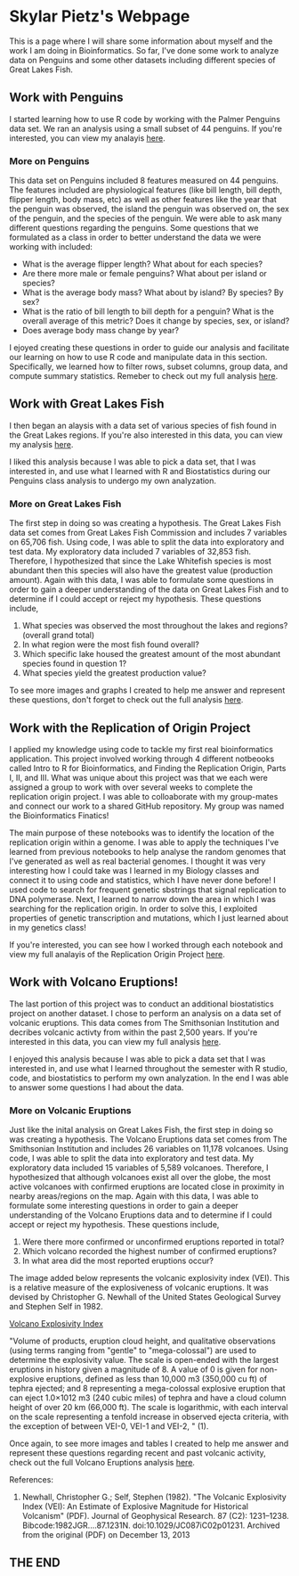 # Skylar Pietz's Webpage 

This is a page where I will share some information about myself and the work I am doing in Bioinformatics. So far, I've done some work to analyze data on Penguins and some other datasets including different species of Great Lakes Fish. 

## Work with Penguins 

I started learning how to use R code by working with the Palmer Penguins data set. We ran an analysis using a small subset of 44 penguins. If you're interested, you can view my analayis [here](https://s-pietz.github.io/BioStatisticsAnalysis/Penguins_Analysis2_1_17.html).

### More on Penguins
This data set on Penguins included 8 features measured on 44 penguins. The features included are physiological features (like bill length, bill depth, flipper length, body mass, etc) as well as other features like the year that the penguin was observed, the island the penguin was observed on, the sex of the penguin, and the species of the penguin. We were able to ask many different questions regarding the penguins. Some questions that we formulated as a class in order to better understand the data we were working with included:
+ What is the average flipper length? What about for each species?
+ Are there more male or female penguins? What about per island or species?
+ What is the average body mass? What about by island? By species? By sex?
+ What is the ratio of bill length to bill depth for a penguin? What is the overall average of this metric? Does it change by species, sex, or island?
+ Does average body mass change by year?

I ejoyed creating these questions in order to guide our analysis and facilitate our learning on how to use R code and manipulate data in this section. Specifically, we learned how to filter rows, subset columns, group data, and compute summary statistics. Remeber to check out my full analysis [here](https://s-pietz.github.io/BioStatisticsAnalysis/Penguins_Analysis2_1_17.html).

## Work with Great Lakes Fish

I then began an alaysis with a data set of various species of fish found in the Great Lakes regions. If you're also interested in this data, you can view my analysis [here](https://s-pietz.github.io/BioStatisticsAnalysis/GreatLakesFish.html). 

I liked this analysis because I was able to pick a data set, that I was interested in, and use what I learned with R and Biostatistics during our Penguins class analysis to undergo my own analyzation. 

### More on Great Lakes Fish
The first step in doing so was creating a hypothesis. The Great Lakes Fish data set comes from Great Lakes Fish Commission and includes 7 variables on 65,706 fish. Using code, I was able to split the data into exploratory and test data. My exploratory data included 7 variables of 32,853 fish. Therefore, I hypothesized that since the Lake Whitefish species is most abundant then this species will also have the greatest value (production amount). Again with this data, I was able to formulate some questions in order to gain a deeper understanding of the data on Great Lakes Fish and to determine if I could accept or reject my hypothesis. These questions include,
1. What species was observed the most throughout the lakes and regions? (overall grand total)
2. In what region were the most fish found overall?
3. Which specific lake housed the greatest amount of the most abundant species found in question 1?
4. What species yield the greatest production value?

To see more images and graphs I created to help me answer and represent these questions, don't forget to check out the full analysis [here](https://s-pietz.github.io/BioStatisticsAnalysis/GreatLakesFish.html). 

## Work with the Replication of Origin Project
I applied my knowledge using code to tackle my first real bioinformatics application. This project involved working through 4 different notbeooks called Intro to R for Bioinformatics, and Finding the Replication Origin, Parts I, II, and III. What was unique about this project was that we each were assigned a group to work with over several weeks to complete the replication origin project. I was able to colloaborate with my group-mates and connect our work to a shared GitHub repository. My group was named the Bioinformatics Finatics! 

The main purpose of these notebooks was to identify the location of the replication origin within a genome. I was able to apply the techniques I've learned from previous notebooks to help analyse the random genomes that I've generated as well as real bacterial genomes. I thought it was very interesting how I could take was I learned in my Biology classes and connect it to using code and statistics, which I have never done before! I used code to search for frequent genetic sbstrings that signal replication to DNA polymerase. Next, I learned to narrow down the area in which I was searching for the replication origin. In order to solve this, I exploited properties of genetic transcription and mutations, which I just learned about in my genetics class!

If you're interested, you can see how I worked through each notebook and view my full analayis of the Replication Origin Project [here](https://agmath.github.io/BIO4ST1_Group3/Replication_Skylar_Pietz.html). 

## Work with Volcano Eruptions!
The last portion of this project was to conduct an additional biostatistics project on another dataset. I chose to perform an analysis on a data set of volcanic eruptions. This data comes from The Smithsonian Institution and decribes volcanic activty from within the past 2,500 years. If you're interested in this data, you can view my full analysis [here](https://s-pietz.github.io/BioStatisticsAnalysis/Volcano_Eruptions.html). 

I enjoyed this analysis because I was able to pick a data set that I was interested in, and use what I learned throughout the semester with R studio, code, and biostatistics to perform my own analyzation. In the end I was able to answer some questions I had about the data.  

### More on Volcanic Eruptions

Just like the inital analysis on Great Lakes Fish, the first step in doing so was creating a hypothesis. The Volcano Eruptions data set comes from The Smithsonian Institution and includes 26 variables on 11,178 volcanoes. Using code, I was able to split the data into exploratory and test data. My exploratory data included 15 variables of 5,589 volcanoes. Therefore, I hypothesized that although volcanoes exist all over the globe, the most active volcanoes with confirmed eruptions are located close in proximity in nearby areas/regions on the map. Again with this data, I was able to formulate some interesting questions in order to gain a deeper understanding of the Volcano Eruptions data and to determine if I could accept or reject my hypothesis. These questions include,

1. Were there more confirmed or unconfirmed eruptions reported in total?
2. Which volcano recorded the highest number of confirmed eruptions?
3. In what area did the most reported eruptions occur?

The image added below represents the volcanic explosivity index (VEI). This is a relative measure of the explosiveness of volcanic eruptions. It was devised by Christopher G. Newhall of the United States Geological Survey and Stephen Self in 1982.

[Volcano Explosivity Index](https://camo.githubusercontent.com/9747c0fa7422e02bee5546dd6496ceefaac0e51d8854128f49268e124c4e62eb/68747470733a2f2f75706c6f61642e77696b696d656469612e6f72672f77696b6970656469612f636f6d6d6f6e732f302f30312f5645496669677572655f656e2e737667)

"Volume of products, eruption cloud height, and qualitative observations (using terms ranging from "gentle" to "mega-colossal") are used to determine the explosivity value. The scale is open-ended with the largest eruptions in history given a magnitude of 8. A value of 0 is given for non-explosive eruptions, defined as less than 10,000 m3 (350,000 cu ft) of tephra ejected; and 8 representing a mega-colossal explosive eruption that can eject 1.0×1012 m3 (240 cubic miles) of tephra and have a cloud column height of over 20 km (66,000 ft). The scale is logarithmic, with each interval on the scale representing a tenfold increase in observed ejecta criteria, with the exception of between VEI-0, VEI-1 and VEI-2, " (1). 

Once again, to see more images and tables I created to help me answer and represent these questions regarding recent and past volcanic activity, check out the full Volcano Eruptions analysis [here](https://s-pietz.github.io/BioStatisticsAnalysis/Volcano_Eruptions.html). 



References:

1. Newhall, Christopher G.; Self, Stephen (1982). "The Volcanic Explosivity Index (VEI): An Estimate of Explosive Magnitude for Historical Volcanism" (PDF). Journal of Geophysical Research. 87 (C2): 1231–1238. Bibcode:1982JGR....87.1231N. doi:10.1029/JC087iC02p01231. Archived from the original (PDF) on December 13, 2013


## THE END





